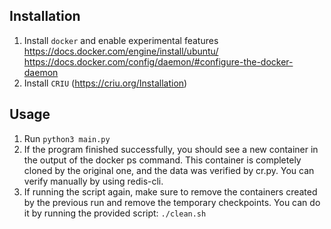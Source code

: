 ## Installation
1. Install `docker` and enable experimental features https://docs.docker.com/engine/install/ubuntu/ https://docs.docker.com/config/daemon/#configure-the-docker-daemon
2. Install `CRIU` (https://criu.org/Installation)

## Usage
1. Run  ```python3 main.py ```
2. If the program finished successfully, you should see a new container in the output of the docker ps command. This container is completely cloned by the original one, and the data was verified by cr.py. You can verify manually by using redis-cli.
3. If running the script again, make sure to remove the containers created by the previous run and remove the temporary checkpoints. You can do it by running the provided script: ``` ./clean.sh ```